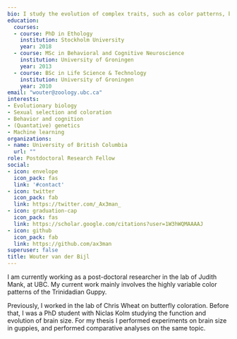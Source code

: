```yaml
---
bio: I study the evolution of complex traits, such as color patterns, brains and behavior. To that end, I use sequencing, quantative genetics, and large data approaches.
education:
  courses:
  - course: PhD in Ethology
    institution: Stockholm University
    year: 2018
  - course: MSc in Behavioral and Cognitive Neuroscience
    institution: University of Groningen
    year: 2013
  - course: BSc in Life Science & Technology
    institution: University of Groningen
    year: 2010
email: "wouter@zoology.ubc.ca"
interests:
- Evolutionary biology
- Sexual selection and coloration
- Behavior and cognition
- (Quantative) genetics
- Machine learning
organizations:
- name: University of British Columbia
  url: ""
role: Postdoctoral Research Fellow
social:
- icon: envelope
  icon_pack: fas
  link: '#contact'
- icon: twitter
  icon_pack: fab
  link: https://twitter.com/_Ax3man_
- icon: graduation-cap
  icon_pack: fas
  link: https://scholar.google.com/citations?user=1W3hWQMAAAAJ
- icon: github
  icon_pack: fab
  link: https://github.com/ax3man
superuser: false
title: Wouter van der Bijl
---
```


I am currently working as a post-doctoral researcher in the lab of Judith Mank, at UBC. My current work mainly involves the highly variable color patterns of the Trinidadian Guppy.

Previously, I worked in the lab of Chris Wheat on butterfly coloration. Before that, I was a PhD student with Niclas Kolm studying the function and evolution of brain size. For my thesis I performed experiments on brain size in guppies, and performed comparative analyses on the same topic.
